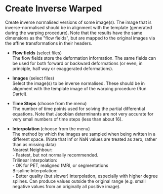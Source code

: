 # Create Inverse Warped  
Create inverse normalised versions of some image(s). The image that is inverse-normalised should be in alignment with the template (generated during the warping procedure). Note that the results have the same dimensions as the "flow fields", but are mapped to the original images via the affine transformations in their headers.   

* **Flow fields** (select files)  
The flow fields store the deformation information. The same fields can be used for both forward or backward deformations (or even, in principle, half way or exaggerated deformations).   

* **Images** (select files)  
Select the image(s) to be inverse normalised.  These should be in alignment with the template image of the warping procedure (Run Dartel).   

* **Time Steps** (choose from the menu)  
The number of time points used for solving the partial differential equations.  Note that Jacobian determinants are not very accurate for very small numbers of time steps (less than about 16).   

* **Interpolation** (choose from the menu)  
The method by which the images are sampled when being written in a different space. (Note that Inf or NaN values are treated as zero, rather than as missing data)   
    Nearest Neighbour:   
      - Fastest, but not normally recommended.   
    Trilinear Interpolation:   
      - OK for PET, realigned fMRI, or segmentations   
    B-spline Interpolation:   
      - Better quality (but slower) interpolation, especially with higher degree splines. Can produce values outside the original range (e.g. small negative values from an originally all positive image).   

